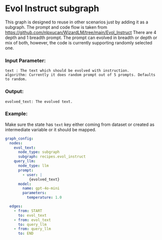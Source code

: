 # Evol Instruct subgraph
This graph is designed to reuse in other scenarios just by adding it as a subgraph.
The prompt and code flow is taken from https://github.com/nlpxucan/WizardLM/tree/main/Evol_Instruct
There are 4 depth and 1 breadth prompt. The prompt can evolved in breadth or depth or mix of both, however, 
the code is currently supporting randomly selected one.

### Input Parameter:
    text : The text which should be evolved with instruction.
    algorithm: Currently it does random prompt out of 5 prompts. Defaults to random.

### Output:
    evolved_text: The evolved text.

### Example:
Make sure the state has `text` key either coming from dataset 
or created as intermediate variable or it should be mapped.
```YAML
graph_config:
  nodes:
    evol_text:
      node_type: subgraph
      subgraph: recipes.evol_instruct
    query_llm:
      node_type: llm
      prompt:
        - user: |
           {evolved_text}
      model:
        name: gpt-4o-mini
        parameters:
          temperature: 1.0

  edges:
    - from: START
      to: evol_text
    - from: evol_text
      to: query_llm
    - from: query_llm
      to: END
```
